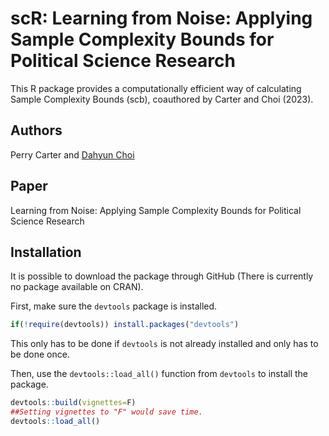 # scR:  Learning from Noise: Applying Sample Complexity Bounds for Political Science Research

This R package provides a computationally efficient way of calculating Sample Complexity Bounds (scb), coauthored by Carter and Choi (2023).


## Authors
Perry Carter and [Dahyun Choi](https://dahyunc.github.io/)

## Paper
Learning from Noise: Applying Sample Complexity Bounds for Political Science Research

## Installation

It is possible to download the package through GitHub (There is currently no package available on CRAN).

First, make sure the `devtools` package is installed.
``` r
if(!require(devtools)) install.packages("devtools")
```
This only has to be done if `devtools` is not already installed and only has to be done once.

Then, use the `devtools::load_all()` function from `devtools` to install the package.

``` r
devtools::build(vignettes=F)
##Setting vignettes to "F" would save time.
devtools::load_all()
```
